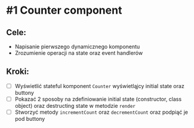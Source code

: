 # #1 Counter component

## Cele:
- Napisanie pierwszego dynamicznego komponentu
- Zrozumienie operacji na state oraz event handlerów

## Kroki:
- [ ] Wyświetlić stateful komponent `Counter` wyświetląjcy initial state oraz buttony
- [ ] Pokazać 2 sposoby na zdefiniowanie initial state (constructor, class object) oraz destructing state w metodzie `render`
- [ ] Stworzyć metody `incrementCount` oraz `decrementCount` oraz podpiąć je pod buttony
